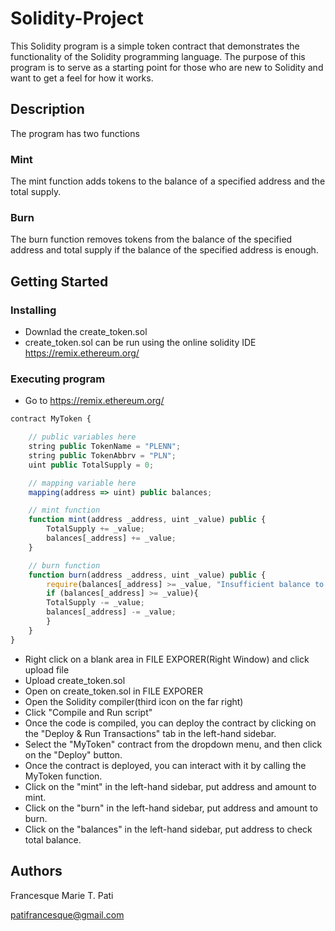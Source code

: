 # Solidity-Project

This Solidity program is a simple token contract that demonstrates the functionality of the Solidity programming language. The purpose of this program is to serve as a starting point for those who are new to Solidity and want to get a feel for how it works.

## Description

The program has two functions
### Mint
The mint function adds tokens to the balance of a specified address and the total supply.
### Burn
The burn function removes tokens from the balance of the specified address and total supply if the balance of the specified address is enough.

## Getting Started

### Installing

* Downlad the create_token.sol
* create_token.sol can be run using the online solidity IDE https://remix.ethereum.org/

### Executing program

* Go to https://remix.ethereum.org/

```javascript
contract MyToken {

    // public variables here
    string public TokenName = "PLENN";
    string public TokenAbbrv = "PLN";
    uint public TotalSupply = 0;

    // mapping variable here
    mapping(address => uint) public balances;

    // mint function
    function mint(address _address, uint _value) public {
        TotalSupply += _value;
        balances[_address] += _value;
    }

    // burn function
    function burn(address _address, uint _value) public {
        require(balances[_address] >= _value, "Insufficient balance to burn");
        if (balances[_address] >= _value){
        TotalSupply -= _value;
        balances[_address] -= _value;
        }
    }
}

```

* Right click on a blank area in FILE EXPORER(Right Window) and click upload file
* Upload create_token.sol
* Open on create_token.sol in FILE EXPORER
* Open the Solidity compiler(third icon on the far right)
* Click "Compile and Run script"
* Once the code is compiled, you can deploy the contract by clicking on the "Deploy & Run Transactions" tab in the left-hand sidebar. 
* Select the "MyToken" contract from the dropdown menu, and then click on the "Deploy" button.
* Once the contract is deployed, you can interact with it by calling the MyToken function. 
* Click on the "mint" in the left-hand sidebar, put address and amount to mint. 
* Click on the "burn" in the left-hand sidebar, put address and amount to burn. 
* Click on the "balances" in the left-hand sidebar, put address to check total balance. 


## Authors

Francesque Marie T. Pati

patifrancesque@gmail.com
